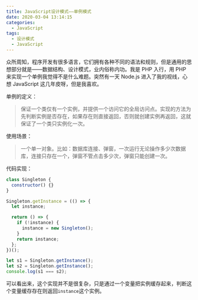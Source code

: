 ```yaml
---
title: JavaScript设计模式——单例模式
date: 2020-03-04 13:14:15
categories:
  - JavaScript
tags:
  - 设计模式
  - JavaScript
---
```


众所周知，程序开发有很多语言，它们拥有各种不同的语法和规则，但是通用的思想部分就是——数据结构、设计模式，业内俗称内功。我是 PHP 入行，用 PHP 来实现一个单例我觉得不是什么难题。突然有一天 Node.js 进入了我的视线，心想 JavaScript 这几年皮呀，但是我喜欢。

单例的定义：

> 保证一个类仅有一个实例，并提供一个访问它的全局访问点。实现的方法为先判断实例是否存在，如果存在则直接返回，否则就创建实例再返回，这就保证了一个类只实例化一次。

使用场景：

> 一个单一对象。比如：数据库连接、弹窗，一次运行无论操作多少次数据库，连接只存在一个，弹窗不管点击多少次，弹窗只能创建一次。

代码实现：
<!-- more -->
```javascript
class Singleton {
  constructor() {}
}

Singleton.getInstance = (() => {
  let instance;

  return () => {
    if (!instance) {
      instance = new Singleton();
    }
    return instance;
  };
})();

let s1 = Singleton.getInstance();
let s2 = Singleton.getInstance();
console.log(s1 === s2);
```

可以看出来，这个实现并不是很复杂，只是通过一个变量把实例缓存起来，判断这个变量缓存存在则返回`instance`这个实例。
